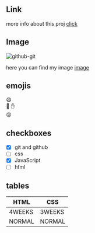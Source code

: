 ## Link
more info about this proj [click](https://google.com)


## Image
![github-git](die-kathedrale-gelegen-timisoara-sehr-alt-aber-sehr-schön-96283571.jpg)

here you can find my image [image](die-kathedrale-gelegen-timisoara-sehr-alt-aber-sehr-schön-96283571.jpg)

## emojis
:smile:  
:book:
:hand:  
:angry:

## checkboxes
- [X] git and github
- [ ] css
- [X] JavaScript
- [ ] html

## tables
| HTML | CSS |
| ---- | --- |
| 4WEEKS | 3WEEKS |
| NORMAL | NORMAL |
